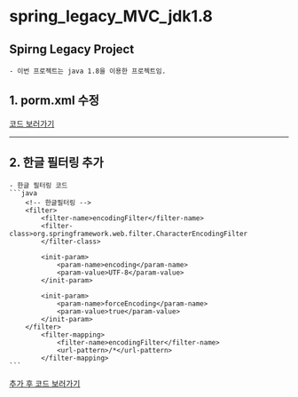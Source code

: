 # spring_legacy_MVC_jdk1.8


## Spirng Legacy Project
	- 이번 프로젝트는 java 1.8을 이용한 프로젝트임.

## 1. porm.xml 수정
[코드 보러가기](markdown_list/porm.xml_edit.md)

---

## 2. 한글 필터링 추가
	- 한글 필터링 코드
	```java
		<!-- 한글필터링 -->
		<filter>
			<filter-name>encodingFilter</filter-name>
			<filter-class>org.springframework.web.filter.CharacterEncodingFilter
			</filter-class>
		
			<init-param>
				<param-name>encoding</param-name>
				<param-value>UTF-8</param-value>
			</init-param>
		
			<init-param>
				<param-name>forceEncoding</param-name>
				<param-value>true</param-value>
			</init-param>
		</filter>
			<filter-mapping>
				<filter-name>encodingFilter</filter-name>
				<url-pattern>/*</url-pattern>
			</filter-mapping>
	```
[추가 후 코드 보러가기](markdown_list/web.xml_edit.md)